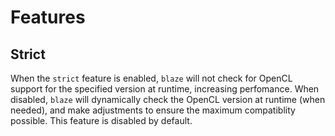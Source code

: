 # Features
## Strict ##
When the `strict` feature is enabled, `blaze` will not check for OpenCL support for the specified version at runtime, increasing perfomance. 
When disabled, `blaze` will dynamically check the OpenCL version at runtime (when needed), and make adjustments to ensure the maximum compatiblity possible.
This feature is disabled by default.